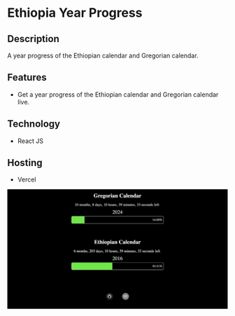 # **Ethiopia Year Progress**

## Description

A year progress of the Ethiopian calendar and Gregorian calendar.

## Features

- Get a year progress of the Ethiopian calendar and Gregorian calendar live.

## Technology

- React JS

## Hosting

- Vercel

![Image](https://github.com/tnebiyu/Ethiopia-Year-Progress/blob/main/public/projectimage.png)
